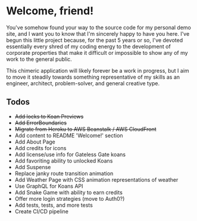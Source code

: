 # Welcome, friend!

You've somehow found your way to the source code for my personal demo site, and I want you to know that I'm sincerely happy to have you here. I've begun this little project because, for the past 5 years or so, I've devoted essentially every shred of my coding energy to the development of corporate properties that make it difficult or impossible to show any of my work to the general public.

This chimeric application will likely forever be a work in progress, but I aim to move it steadily towards something representative of my skills as an engineer, architect, problem-solver, and general creative type.

## Todos
* ~~Add locks to Koan Previews~~
* ~~Add ErrorBoundaries~~
* ~~Migrate from Heroku to AWS Beanstalk / AWS CloudFront~~
* Add content to README 'Welcome!' section
* Add About Page
* Add credits for icons
* Add license/use info for Gateless Gate koans
* Add favoriting ability to unlocked Koans
* Add Suspense
* Replace janky route transition animation
* Add Weather Page with CSS animation representations of weather
* Use GraphQL for Koans API
* Add Snake Game with ability to earn credits
* Offer more login strategies (move to Auth0?)
* Add tests, tests, and more tests
* Create CI/CD pipeline
